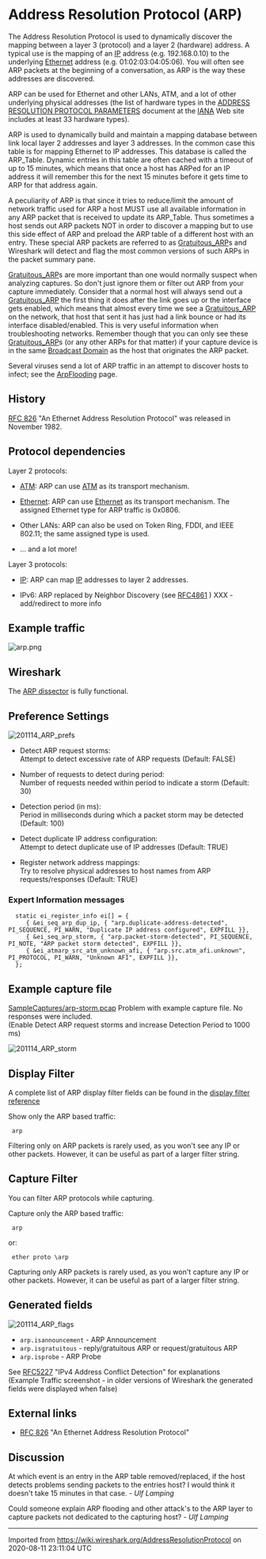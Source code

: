 # Address Resolution Protocol (ARP)

The Address Resolution Protocol is used to dynamically discover the mapping between a layer 3 (protocol) and a layer 2 (hardware) address. A typical use is the mapping of an [IP](/Internet_Protocol) address (e.g. 192.168.0.10) to the underlying [Ethernet](/Ethernet) address (e.g. 01:02:03:04:05:06). You will often see ARP packets at the beginning of a conversation, as ARP is the way these addresses are discovered.

ARP can be used for Ethernet and other LANs, ATM, and a lot of other underlying physical addresses (the list of hardware types in the [ADDRESS RESOLUTION PROTOCOL PARAMETERS](http://www.iana.org/assignments/arp-parameters) document at the [IANA](/IANA) Web site includes at least 33 hardware types).

ARP is used to dynamically build and maintain a mapping database between link local layer 2 addresses and layer 3 addresses. In the common case this table is for mapping Ethernet to IP addresses. This database is called the ARP_Table. Dynamic entries in this table are often cached with a timeout of up to 15 minutes, which means that once a host has ARPed for an IP address it will remember this for the next 15 minutes before it gets time to ARP for that address again.

A peculiarity of ARP is that since it tries to reduce/limit the amount of network traffic used for ARP a host MUST use all available information in any ARP packet that is received to update its ARP_Table. Thus sometimes a host sends out ARP packets NOT in order to discover a mapping but to use this side effect of ARP and preload the ARP table of a different host with an entry. These special ARP packets are referred to as [Gratuitous\_ARP](/Gratuitous_ARP)s and Wireshark will detect and flag the most common versions of such ARPs in the packet summary pane.

[Gratuitous\_ARP](/Gratuitous_ARP)s are more important than one would normally suspect when analyzing captures. So don't just ignore them or filter out ARP from your capture immediately. Consider that a normal host will always send out a [Gratuitous\_ARP](/Gratuitous_ARP) the first thing it does after the link goes up or the interface gets enabled, which means that almost every time we see a [Gratuitous\_ARP](/Gratuitous_ARP) on the network, that host that sent it has just had a link bounce or had its interface disabled/enabled. This is very useful information when troubleshooting networks. Remember though that you can only see these [Gratuitous\_ARP](/Gratuitous_ARP)s (or any other ARPs for that matter) if your capture device is in the same [Broadcast Domain](/Broadcast) as the host that originates the ARP packet.

Several viruses send a lot of ARP traffic in an attempt to discover hosts to infect; see the [ArpFlooding](/ArpFlooding) page.

## History

[RFC 826](https://tools.ietf.org/html/rfc826) "An Ethernet Address Resolution Protocol" was released in November 1982.

## Protocol dependencies

Layer 2 protocols:

  - [ATM](/ATM): ARP can use [ATM](/ATM) as its transport mechanism.

  - [Ethernet](/Ethernet): ARP can use [Ethernet](/Ethernet) as its transport mechanism. The assigned Ethernet type for ARP traffic is 0x0806.

  - Other LANs: ARP can also be used on Token Ring, FDDI, and IEEE 802.11; the same assigned type is used.

  - ... and a lot more\!

Layer 3 protocols:

  - [IP](/Internet_Protocol): ARP can map [IP](/Internet_Protocol) addresses to layer 2 addresses.  

  - IPv6: ARP replaced by Neighbor Discovery  (see [RFC4861](https://tools.ietf.org/html/rfc4861) )  XXX - add/redirect to more info

## Example traffic

![arp.png](uploads/__moin_import__/attachments/AddressResolutionProtocol/arp.png "arp.png")

## Wireshark

The [ARP dissector](https://gitlab.com/wireshark/wireshark/-/blob/master/epan/dissectors/packet-arp.c) is fully functional.

## Preference Settings

![201114_ARP_prefs](uploads/4b9b45bc352e349b964d69e641fc0085/201114_ARP_prefs.png)  
  
 - Detect ARP request storms:  
Attempt to detect excessive rate of ARP requests     (Default: FALSE)

 - Number of requests to detect during period:  
Number of requests needed within period to indicate a storm   (Default: 30)

 - Detection period (in ms):  
Period in milliseconds during which a packet storm may be detected   (Default: 100)

 - Detect duplicate IP address configuration:  
Attempt to detect duplicate use of IP addresses   (Default: TRUE)

 - Register network address mappings:  
Try to resolve physical addresses to host names from ARP requests/responses   (Default: TRUE)

### Expert Information messages
```
  static ei_register_info ei[] = {
     { &ei_seq_arp_dup_ip, { "arp.duplicate-address-detected", PI_SEQUENCE, PI_WARN, "Duplicate IP address configured", EXPFILL }},
     { &ei_seq_arp_storm, { "arp.packet-storm-detected", PI_SEQUENCE, PI_NOTE, "ARP packet storm detected", EXPFILL }},
     { &ei_atmarp_src_atm_unknown_afi, { "arp.src.atm_afi.unknown", PI_PROTOCOL, PI_WARN, "Unknown AFI", EXPFILL }},
  };
```



## Example capture file

[SampleCaptures/arp-storm.pcap](uploads/__moin_import__/attachments/SampleCaptures/arp-storm.pcap) Problem with example capture file. No responses were included.  
(Enable Detect ARP request storms and increase Detection Period to 1000 ms)  

![201114_ARP_storm](uploads/ba37befeeaad5a2bd67e965a7252de75/201114_ARP_storm.png)

## Display Filter

A complete list of ARP display filter fields can be found in the [display filter reference](http://www.wireshark.org/docs/dfref/a/arp.html)

Show only the ARP based traffic:

``` 
 arp 
```

Filtering only on ARP packets is rarely used, as you won't see any IP or other packets. However, it can be useful as part of a larger filter string.

## Capture Filter

You can filter ARP protocols while capturing.

Capture only the ARP based traffic:

``` 
 arp 
```

or:

``` 
 ether proto \arp 
```

Capturing only ARP packets is rarely used, as you won't capture any IP or other packets. However, it can be useful as part of a larger filter string.

## Generated fields  
![201114_ARP_flags](uploads/1521d85cd5f866d00b3e81d204e4f5ff/201114_ARP_flags.png)
  
 - `arp.isannouncement` - ARP Announcement
 - `arp.isgratuitous`   - reply/gratuitous ARP or request/gratuitous ARP
 - `arp.isprobe`        - ARP Probe
  
See [RFC5227](https://tools.ietf.org/html/rfc5227) "IPv4 Address Conflict Detection" for explanations  
(Example Traffic screenshot - in older versions of Wireshark the generated fields were displayed when false)

## External links

  - [RFC 826](http://www.ietf.org/rfc/rfc826.txt) "An Ethernet Address Resolution Protocol"

## Discussion

At which event is an entry in the ARP table removed/replaced, if the host detects problems sending packets to the entries host? I would think it doesn't take 15 minutes in that case. - *Ulf Lamping*

Could someone explain ARP flooding and other attack's to the ARP layer to capture packets not dedicated to the capturing host? - *Ulf Lamping*

---

Imported from https://wiki.wireshark.org/AddressResolutionProtocol on 2020-08-11 23:11:04 UTC
